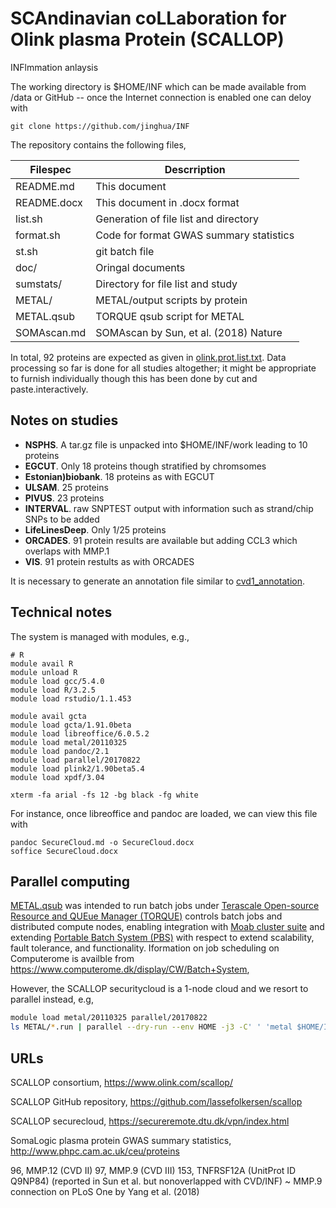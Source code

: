 # SCAndinavian coLLaboration for Olink plasma Protein (SCALLOP)

INFlmmation anlaysis

The working directory is \$HOME/INF which can be made available from
/data or GitHub -- once the Internet connection is enabled one can deloy
with

``` {.bash}
git clone https://github.com/jinghua/INF
```

The repository contains the following files,

Filespec     | Descrription
-------------|-----------------------------------------
README.md    | This document
README.docx  | This document in .docx format
list.sh      | Generation of file list and directory
format.sh    | Code for format GWAS summary statistics
st.sh        | git batch file
doc/         | Oringal documents
sumstats/    | Directory for file list and study
METAL/       | METAL/output scripts by protein
METAL.qsub   | TORQUE qsub script for METAL
SOMAscan.md  | SOMAscan by Sun, et al. (2018) Nature

In total, 92 proteins are expected as given in
[olink.prot.list.txt](doc/olink.prot.list.txt). Data processing so far
is done for all studies altogether; it might be appropriate to furnish
individually though this has been done by cut and paste.interactively.

## Notes on studies

-   **NSPHS**. A tar.gz file is unpacked into \$HOME/INF/work leading to 10 proteins
-   **EGCUT**. Only 18 proteins though stratified by chromsomes
-   **Estonian)biobank**. 18 proteins as with EGCUT
-   **ULSAM**. 25 proteins
-   **PIVUS**. 23 proteins
-   **INTERVAL**. raw SNPTEST output with information such as strand/chip SNPs to be added
-   **LifeLinesDeep**. Only 1/25 proteins
-   **ORCADES**. 91 protein results are available but adding CCL3 which overlaps with MMP.1
-   **VIS**. 91 protein restults as with ORCADES

It is necessary to generate an annotation file similar to [cvd1\_annotation](doc/cvd1_annotation).

## Technical notes

The system is managed with modules, e.g.,

``` {.bash}
# R
module avail R
module unload R
module load gcc/5.4.0
module load R/3.2.5
module load rstudio/1.1.453

module avail gcta
module load gcta/1.91.0beta
module load libreoffice/6.0.5.2
module load metal/20110325
module load pandoc/2.1
module load parallel/20170822
module load plink2/1.90beta5.4
module load xpdf/3.04

xterm -fa arial -fs 12 -bg black -fg white
```

For instance, once libreoffice and pandoc are loaded, we can view this
file with

``` {.bash}
pandoc SecureCloud.md -o SecureCloud.docx
soffice SecureCloud.docx
```

## Parallel computing

[METAL.qsub](METAL.qsub) was intended to run batch jobs under [Terascale Open-source
Resource and QUEue Manager (TORQUE)](https://en.wikipedia.org/wiki/TORQUE) controls batch jobs and
distributed compute nodes, enabling integration with [Moab cluster
suite](https://en.wikipedia.org/wiki/Moab_Cluster_Suite) and extending
[Portable Batch System (PBS)](https://en.wikipedia.org/wiki/Portable_Batch_System) with respect
to extend scalability, fault tolerance, and functionality. Iformation on
job scheduling on Computerome is availble from https://www.computerome.dk/display/CW/Batch+System,

However, the SCALLOP securitycloud is a 1-node cloud and we resort to
parallel instead, e.g,

```bash
module load metal/20110325 parallel/20170822
ls METAL/*.run | parallel --dry-run --env HOME -j3 -C' ' 'metal $HOME/INF/{}'
```

## URLs

SCALLOP consortium, https://www.olink.com/scallop/

SCALLOP GitHub repository, https://github.com/lassefolkersen/scallop

SCALLOP securecloud, https://secureremote.dtu.dk/vpn/index.html

SomaLogic plasma protein GWAS summary statistics, http://www.phpc.cam.ac.uk/ceu/proteins

96, MMP.12 (CVD II)
97, MMP.9 (CVD III)
153, TNFRSF12A (UnitProt ID Q9NP84) (reported in Sun et al. but nonoverlapped with CVD/INF)
     ~ MMP.9 connection on PLoS One by Yang et al. (2018)
